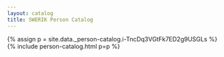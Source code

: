 ```yaml
---
layout: catalog
title: SWERIK Person Catalog
---
```

{% assign p = site.data._person-catalog.i-TncDq3VGtFk7ED2g9USGLs %}
{% include person-catalog.html p=p %}

